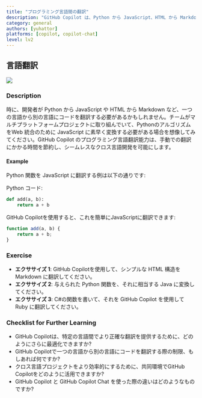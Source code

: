 ```yaml
---
title: "プログラミング言語間の翻訳"
description: "GitHub Copilot は、Python から JavaScript、HTML から Markdown など、コードを別のプログラミング言語に翻訳します。"
category: general
authors: [yuhattor] 
platforms: [copilot, copilot-chat]
level: lv2
---
```


## 言語翻訳

[<img src="https://img.shields.io/badge/Lv2-Practically_Viable_Pattern-green">](https://github.com/orgs/AI-Native-Development/projects/1/)

### Description

時に、開発者が Python から JavaScript や HTML から Markdown など、一つの言語から別の言語にコードを翻訳する必要があるかもしれません。チームがマルチプラットフォームプロジェクトに取り組んでいて、PythonのアルゴリズムをWeb 統合のために JavaScript に素早く変換する必要がある場合を想像してみてください。GitHub Copilot のプログラミング言語翻訳能力は、手動での翻訳にかかる時間を節約し、シームレスなクロス言語開発を可能にします。

#### Example

Python 関数を JavaScript に翻訳する例は以下の通りです:

Python コード:

```python
def add(a, b):
    return a + b
```

GitHub Copilotを使用すると、これを簡単にJavaScriptに翻訳できます:

```javascript
function add(a, b) {
    return a + b;
}
```

### Exercise

- **エクササイズ 1**: GitHub Copilotを使用して、シンプルな HTML 構造を Markdown に翻訳してください。
- **エクササイズ 2**: 与えられた Python 関数を、それに相当する Java に変換してください。
- **エクササイズ 3**: C#の関数を書いて、それを GitHub Copilot を使用して Ruby に翻訳してください。

### Checklist for Further Learning

- GitHub Copilotは、特定の言語間でより正確な翻訳を提供するために、どのようにさらに最適化できますか?
- GitHub Copilotで一つの言語から別の言語にコードを翻訳する際の制限、もしあれば何ですか?
- クロス言語プロジェクトをより効率的にするために、共同環境でGitHub Copilotをどのように活用できますか?
- GitHub Copilot と GitHub Copilot Chat を使った際の違いはどのようなものですか?
